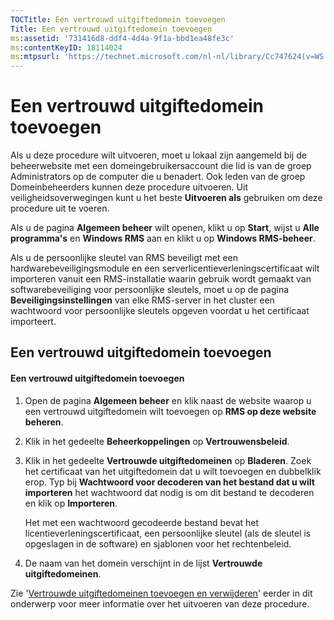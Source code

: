 ```yaml
---
TOCTitle: Een vertrouwd uitgiftedomein toevoegen
Title: Een vertrouwd uitgiftedomein toevoegen
ms:assetid: '731416d8-ddf4-4d4a-9f1a-bbd1ea48fe3c'
ms:contentKeyID: 18114024
ms:mtpsurl: 'https://technet.microsoft.com/nl-nl/library/Cc747624(v=WS.10)'
---
```


Een vertrouwd uitgiftedomein toevoegen
======================================

Als u deze procedure wilt uitvoeren, moet u lokaal zijn aangemeld bij de beheerwebsite met een domeingebruikersaccount die lid is van de groep Administrators op de computer die u benadert. Ook leden van de groep Domeinbeheerders kunnen deze procedure uitvoeren. Uit veiligheidsoverwegingen kunt u het beste **Uitvoeren als** gebruiken om deze procedure uit te voeren.

Als u de pagina **Algemeen beheer** wilt openen, klikt u op **Start**, wijst u **Alle programma's** en **Windows RMS** aan en klikt u op **Windows RMS-beheer**.

Als u de persoonlijke sleutel van RMS beveiligt met een hardwarebeveiligingsmodule en een serverlicentieverleningscertificaat wilt importeren vanuit een RMS-installatie waarin gebruik wordt gemaakt van softwarebeveiliging voor persoonlijke sleutels, moet u op de pagina **Beveiligingsinstellingen** van elke RMS-server in het cluster een wachtwoord voor persoonlijke sleutels opgeven voordat u het certificaat importeert.

Een vertrouwd uitgiftedomein toevoegen
--------------------------------------

#### Een vertrouwd uitgiftedomein toevoegen

1.  Open de pagina **Algemeen beheer** en klik naast de website waarop u een vertrouwd uitgiftedomein wilt toevoegen op **RMS op deze website beheren**.

2.  Klik in het gedeelte **Beheerkoppelingen** op **Vertrouwensbeleid**.

3.  Klik in het gedeelte **Vertrouwde uitgiftedomeinen** op **Bladeren**. Zoek het certificaat van het uitgiftedomein dat u wilt toevoegen en dubbelklik erop. Typ bij **Wachtwoord voor decoderen van het bestand dat u wilt importeren** het wachtwoord dat nodig is om dit bestand te decoderen en klik op **Importeren**.

    Het met een wachtwoord gecodeerde bestand bevat het licentieverleningscertificaat, een persoonlijke sleutel (als de sleutel is opgeslagen in de software) en sjablonen voor het rechtenbeleid.

4.  De naam van het domein verschijnt in de lijst **Vertrouwde uitgiftedomeinen**.

Zie '[Vertrouwde uitgiftedomeinen toevoegen en verwijderen](https://technet.microsoft.com/d87b502d-5497-4ccd-badf-f6807d587cee)' eerder in dit onderwerp voor meer informatie over het uitvoeren van deze procedure.
